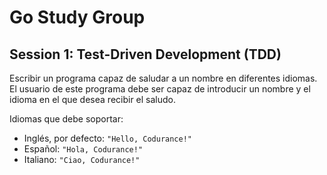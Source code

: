 # Go Study Group
## Session 1: Test-Driven Development (TDD)

Escribir un programa capaz de saludar a un nombre en diferentes idiomas. El usuario de este programa debe ser capaz de
introducir un nombre y el idioma en el que desea recibir el saludo.

Idiomas que debe soportar:
- Inglés, por defecto: `"Hello, Codurance!"`
- Español: `"Hola, Codurance!"`
- Italiano: `"Ciao, Codurance!"`
